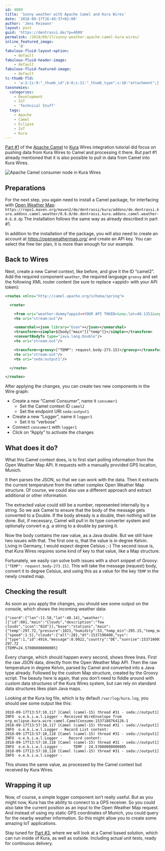 ```yaml
---
id: 4009
title: 'Sunny weather with Apache Camel and Kura Wires'
date: '2018-09-17T16:48:37+02:00'
author: 'Jens Reimann'
layout: post
guid: 'https://dentrassi.de/?p=4009'
permalink: /2018/09/17/sunny-weather-apache-camel-kura-wires/
inline_featured_image:
    - '0'
fabulous-fluid-layout-option:
    - default
fabulous-fluid-header-image:
    - default
fabulous-fluid-featured-image:
    - default
tc-thumb-fld:
    - 'a:2:{s:9:"_thumb_id";b:0;s:11:"_thumb_type";s:10:"attachment";}'
taxonomies:
  categories:
    - Development
    - IoT
    - 'Technical Stuff'
  tags:
    - Apache
    - Camel
    - Eclipse
    - IoT
    - Kura
---
```


[Part #1](https://dentrassi.de/2018/09/14/the-power-of-apache-camel-in-eclipse-kura/) of the [Apache Camel](https://camel.apache.org) to [Kura](https://eclipse.org/kura) Wires integration tutorial did focus on pushing data from Kura Wires to Camel and processing it there. But part #1 already mentioned that it is also possible to pull in data from Camel into Kura Wires.

<!-- more -->

![Apache Camel consumer node in Kura Wires](https://dentrassi.de/wp-content/uploads/drawing_2.png)

## Preparations

For the next step, you again need to install a Camel package, for interfacing with [Open Weather Map](https://openweathermap.org/): `https://repo1.maven.org/maven2/de/dentrassi/kura/addons/de.dentrassi.kura.addons.camel.weather/0.6.0/de.dentrassi.kura.addons.camel.weather-0.6.0.dp` The installation follows the same way as already described in part #1.

In addition to the installation of the package, you will also need to create an account at <https://openweathermap.org/> and create an API key. You can select the free tier plan, it is more than enough for our example.

## Back to Wires

Next, create a new Camel context, like before, and give it the ID “camel2”. Add the required component `weather`, the required language `groovy` and set the following XML router content (be sure to replace &lt;appid&gt; with your API token):

```xml
<routes xmlns="http://camel.apache.org/schema/spring">

  <route>

    <from uri="weather:dummy?appid=<YOUR API TOKEN>&amp;lat=48.1351&amp;lon=11.5820"/>
    <to uri="stream:out"/>

    <unmarshal><json library="Gson"></json></unmarshal>
    <transform><simple>${body["main"]["temp"]}</simple></transform>
    <convertBodyTo type="java.lang.Double"/>
    <to uri="stream:out"/>

    <transform><groovy>["TEMP": request.body-273.15]</groovy></transform>
    <to uri="stream:out"/>
    <to uri="seda:output1"/>

  </route>

</routes>
```

After applying the changes, you can create two new components in the Wire graph:

- Create a new “Camel Consumer”, name it `consumer1`
    - Set the Camel context ID `camel2`
    - Set the endpoint URI `seda:output1`
- Create a new “Logger”, name it `logger1`
    - Set it to “verbose”
- Connect `consumer1` with `logger1`
- Click on “Apply” to activate the changes

## What does it do?

What this Camel context does, is to first start polling information from the Open Weather Map API. It requests with a manually provided GPS location, Munich.

It then parses the JSON, so that we can work with the data. Then it extracts the current temperature from the rather complex Open Weather Map structure. Of course, we could also use a different approach and extract additional or other information.

The extracted value could still be a number, represented internally by a string. So we ask Camel to ensure that the body of the message gets converted to a Double. If the body already is a double, then nothing will be done. But, if necessary, Camel will pull in its type converter system and optionally convert e.g. a string to a double by parsing it.

Now the body contains the raw value, as a Java double. But we still have two issues with that. The first one is, that the value is in degree Kelvin. Living in Germany, I would expect degree Celsius ;-) The second issue is, that Kura Wires requires some kind of key to that value, like a Map structure.

Fortunately, we easily can solve both issues with a short snippet of Groovy: `["TEMP": request.body-273.15]`. This will take the message (request) body, convert it to degree Celsius, and using this as a value for the key `TEMP` in the newly created map.

## Checking the result

As soon as you apply the changes, you should see some output on the console, which shows the incoming weather data:

```
{"coord":{"lon":11.58,"lat":48.14},"weather":[{"id":801,"main":"Clouds","description":"few clouds","icon":"02d"}],"base":"stations","main":{"temp":297.72,"pressure":1021,"humidity":53,"temp_min":295.15,"temp_max":299.15},"visibility":10000,"wind":{"speed":1.5},"clouds":{"all":20},"dt":1537190400,"sys":{"type":1,"id":4914,"message":0.0022,"country":"DE","sunrise":1537160035,"sunset":1537204873},"id":2867714,"name":"Muenchen","cod":200}
297.72
{TEMP=24.57000000000005}
```

Every change, which should happen every second, shows three lines. First the raw JSON data, directly from the Open Weather Map API. Then the raw temperature in degree Kelvin, parsed by Camel and converted into a Java type already. Followed by the custom Map structure, created by the Groovy script. The beauty here is again, that you don’t need to fiddle around with custom data structures of the Kura Wires system, but can rely on standard data structures likes plain Java maps.

Looking at the Kura log file, which is by default `/var/log/kura.log`, you should see some output like this:

```
2018-09-17T13:57:10,117 [Camel (camel-15) thread #31 - seda://output1] INFO  o.e.k.i.w.l.Logger - Received WireEnvelope from org.eclipse.kura.wire.camel.CamelConsume-1537188764126-1
2018-09-17T13:57:10,117 [Camel (camel-15) thread #31 - seda://output1] INFO  o.e.k.i.w.l.Logger - Record List content:
2018-09-17T13:57:10,118 [Camel (camel-15) thread #31 - seda://output1] INFO  o.e.k.i.w.l.Logger -   Record content:
2018-09-17T13:57:10,118 [Camel (camel-15) thread #31 - seda://output1] INFO  o.e.k.i.w.l.Logger -     TEMP : 24.57000000000005
2018-09-17T13:57:10,118 [Camel (camel-15) thread #31 - seda://output1] INFO  o.e.k.i.w.l.Logger -
```

This shows the same value, as processed by the Camel context but received by Kura Wires.

## Wrapping it up

Now, of course, a simple logger component isn’t really useful. But as you might now, Kura has the ability to connect to a GPS receiver. So you could also take the current position as an input to the Open Weather Map request. And instead of using my static GPS coordinates of Munich, you could query for the nearby weather information. So this might allow you to create some amazing IoT applications.

Stay tuned for [Part #3](https://dentrassi.de/2018/09/19/apache-camel-java-dsl-eclipse-kura-wires/), where we will look at a Camel based solution, which can run inside of Kura, as well as outside. Including actual unit tests, ready for continuous delivery.
